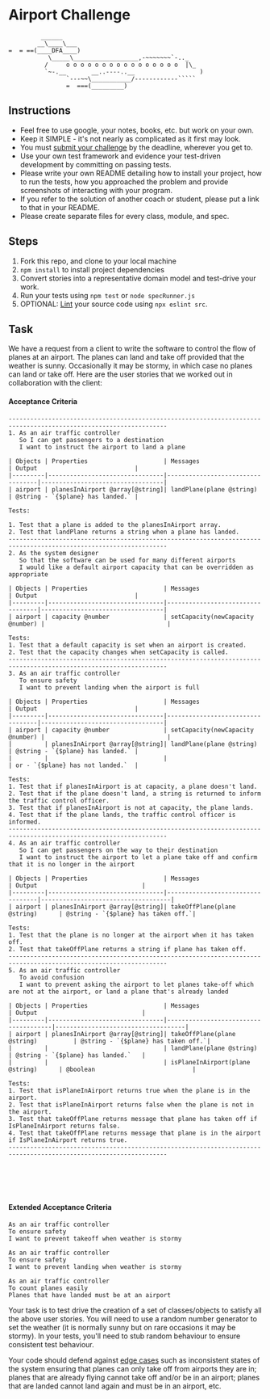 Airport Challenge
=================

```
         ______
        __\____\___
=  = ==(____DFA____)
           \_____\__________________,-~~~~~~~`-.._
          /     o o o o o o o o o o o o o o o o  |\_
          `~-.__       __..----..__                  )
                `---~~\___________/------------`````
                =  ===(_________)

```

Instructions
---------

* Feel free to use google, your notes, books, etc. but work on your own.
* Keep it SIMPLE - it's not nearly as complicated as it first may look.
* You must [submit your challenge](https://airtable.com/shrUGm2T8TYCFAmjN) by the deadline, wherever you get to.
* Use your own test framework and evidence your test-driven development by committing on passing tests.
* Please write your own README detailing how to install your project, how to run the tests, how you approached the problem and provide screenshots of interacting with your program.
* If you refer to the solution of another coach or student, please put a link to that in your README.
* Please create separate files for every class, module, and spec.

Steps
-------

1. Fork this repo, and clone to your local machine
2. `npm install` to install project dependencies
3. Convert stories into a representative domain model and test-drive your work.
4. Run your tests using `npm test` or `node specRunner.js`
5. OPTIONAL: [Lint](https://eslint.org/docs/user-guide/getting-started) your source code using `npx eslint src`.

Task
-----

We have a request from a client to write the software to control the flow of planes at an airport. The planes can land and take off provided that the weather is sunny. Occasionally it may be stormy, in which case no planes can land or take off.  Here are the user stories that we worked out in collaboration with the client:

#### Acceptance Criteria
```
------------------------------------------------------------------------------------------------------------------
1. As an air traffic controller
   So I can get passengers to a destination
   I want to instruct the airport to land a plane

| Objects | Properties                     | Messages                         | Output                           |
|---------|--------------------------------|----------------------------------|----------------------------------|
| airport | planesInAirport @array[@string]| landPlane(plane @string)         | @string - `{$plane} has landed.` |

Tests:

1. Test that a plane is added to the planesInAirport array. 
2. Test that landPlane returns a string when a plane has landed. 
------------------------------------------------------------------------------------------------------------------
2. As the system designer
   So that the software can be used for many different airports
   I would like a default airport capacity that can be overridden as appropriate

| Objects | Properties                     | Messages                         | Output                           |
|---------|--------------------------------|----------------------------------|----------------------------------|
| airport | capacity @number               | setCapacity(newCapacity @number) |                                  |

Tests:
1. Test that a default capacity is set when an airport is created. 
2. Test that the capacity changes when setCapacity is called. 
------------------------------------------------------------------------------------------------------------------
3. As an air traffic controller
   To ensure safety
   I want to prevent landing when the airport is full

| Objects | Properties                     | Messages                         | Output                           |
|---------|--------------------------------|----------------------------------|----------------------------------|
| airport | capacity @number               | setCapacity(newCapacity @number) |                                  |
|         | planesInAirport @array[@string]| landPlane(plane @string)         | @string - `{$plane} has landed.` |
|         |                                |                                  | or - `{$plane} has not landed.`  |

Tests:
1. Test that if planesInAirport is at capacity, a plane doesn't land. 
2. Test that if the plane doesn't land, a string is returned to inform the traffic control officer. 
3. Test that if planesInAirport is not at capacity, the plane lands. 
4. Test that if the plane lands, the traffic control officer is informed. 
------------------------------------------------------------------------------------------------------------------
4. As an air traffic controller
   So I can get passengers on the way to their destination
   I want to instruct the airport to let a plane take off and confirm that it is no longer in the airport

| Objects | Properties                     | Messages                         | Output                             |
|---------|--------------------------------|----------------------------------|------------------------------------|
| airport | planesInAirport @array[@string]| takeOffPlane(plane @string)      | @string - `{$plane} has taken off.`|

Tests:        
1. Test that the plane is no longer at the airport when it has taken off. 
2. Test that takeOffPlane returns a string if plane has taken off. 
------------------------------------------------------------------------------------------------------------------
5. As an air traffic controller
   To avoid confusion
   I want to prevent asking the airport to let planes take-off which are not at the airport, or land a plane that's already landed

| Objects | Properties                     | Messages                             | Output                             |
|---------|--------------------------------|--------------------------------------|------------------------------------|
| airport | planesInAirport @array[@string]| takeOffPlane(plane @string)          | @string - `{$plane} has taken off.`|
|         |                                | landPlane(plane @string)             | @string - `{$plane} has landed.`   |
|         |                                | isPlaneInAirport(plane @string)      | @boolean                           |

Tests:
1. Test that isPlaneInAirport returns true when the plane is in the airport. 
2. Test that isPlaneInAirport returns false when the plane is not in the airport.
3. Test that takeOffPlane returns message that plane has taken off if IsPlaneInAirport returns false.
4. Test that takeOffPlane returns message that plane is in the airport if IsPlaneInAirport returns true.
------------------------------------------------------------------------------------------------------------------






```

#### Extended Acceptance Criteria
```
As an air traffic controller
To ensure safety
I want to prevent takeoff when weather is stormy

As an air traffic controller
To ensure safety
I want to prevent landing when weather is stormy

As an air traffic controller
To count planes easily
Planes that have landed must be at an airport
```

Your task is to test drive the creation of a set of classes/objects to satisfy all the above user stories. You will need to use a random number generator to set the weather (it is normally sunny but on rare occasions it may be stormy). In your tests, you'll need to stub random behaviour to ensure consistent test behaviour.

Your code should defend against [edge cases](http://programmers.stackexchange.com/questions/125587/what-are-the-difference-between-an-edge-case-a-corner-case-a-base-case-and-a-b) such as inconsistent states of the system ensuring that planes can only take off from airports they are in; planes that are already flying cannot take off and/or be in an airport; planes that are landed cannot land again and must be in an airport, etc.
